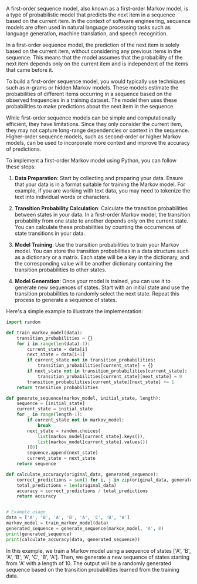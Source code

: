 A first-order sequence model, also known as a first-order Markov model, is a type of probabilistic model that predicts the next item in a sequence based on the current item. In the context of software engineering, sequence models are often used in natural language processing tasks such as language generation, machine translation, and speech recognition.

In a first-order sequence model, the prediction of the next item is solely based on the current item, without considering any previous items in the sequence. This means that the model assumes that the probability of the next item depends only on the current item and is independent of the items that came before it.

To build a first-order sequence model, you would typically use techniques such as n-grams or hidden Markov models. These models estimate the probabilities of different items occurring in a sequence based on the observed frequencies in a training dataset. The model then uses these probabilities to make predictions about the next item in the sequence.

While first-order sequence models can be simple and computationally efficient, they have limitations. Since they only consider the current item, they may not capture long-range dependencies or context in the sequence. Higher-order sequence models, such as second-order or higher Markov models, can be used to incorporate more context and improve the accuracy of predictions.

To implement a first-order Markov model using Python, you can follow these steps:

1. **Data Preparation**: Start by collecting and preparing your data. Ensure that your data is in a format suitable for training the Markov model. For example, if you are working with text data, you may need to tokenize the text into individual words or characters.

2. **Transition Probability Calculation**: Calculate the transition probabilities between states in your data. In a first-order Markov model, the transition probability from one state to another depends only on the current state. You can calculate these probabilities by counting the occurrences of state transitions in your data.

3. **Model Training**: Use the transition probabilities to train your Markov model. You can store the transition probabilities in a data structure such as a dictionary or a matrix. Each state will be a key in the dictionary, and the corresponding value will be another dictionary containing the transition probabilities to other states.

4. **Model Generation**: Once your model is trained, you can use it to generate new sequences of states. Start with an initial state and use the transition probabilities to randomly select the next state. Repeat this process to generate a sequence of states.

Here's a simple example to illustrate the implementation:

```python
import random

def train_markov_model(data):
    transition_probabilities = {}
    for i in range(len(data)-1):
        current_state = data[i]
        next_state = data[i+1]
        if current_state not in transition_probabilities:
            transition_probabilities[current_state] = {}
        if next_state not in transition_probabilities[current_state]:
            transition_probabilities[current_state][next_state] = 0
        transition_probabilities[current_state][next_state] += 1
    return transition_probabilities

def generate_sequence(markov_model, initial_state, length):
    sequence = [initial_state]
    current_state = initial_state
    for _ in range(length-1):
        if current_state not in markov_model:
            break
        next_state = random.choices(
            list(markov_model[current_state].keys()),
            list(markov_model[current_state].values())
        )[0]
        sequence.append(next_state)
        current_state = next_state
    return sequence

def calculate_accuracy(original_data, generated_sequence):
    correct_predictions = sum(1 for i, j in zip(original_data, generated_sequence) if i == j)
    total_predictions = len(original_data)
    accuracy = correct_predictions / total_predictions
    return accuracy


# Example usage
data = ['A', 'B', 'A', 'B', 'A', 'C', 'B', 'A']
markov_model = train_markov_model(data)
generated_sequence = generate_sequence(markov_model, 'A', 8)
print(generated_sequence)
print(calculate_accuracy(data, generated_sequence))

```

In this example, we train a Markov model using a sequence of states ['A', 'B', 'A', 'B', 'A', 'C', 'B', 'A']. Then, we generate a new sequence of states starting from 'A' with a length of 10. The output will be a randomly generated sequence based on the transition probabilities learned from the training data.

